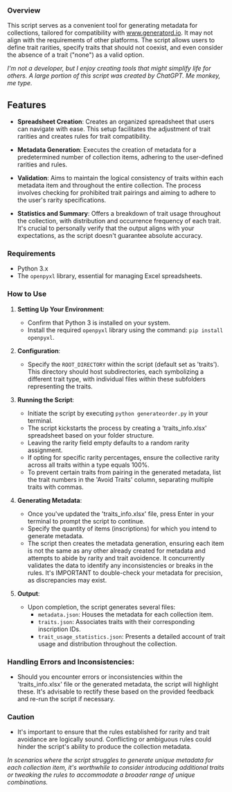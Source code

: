 ### Overview
This script serves as a convenient tool for generating metadata for collections, tailored for compatibility with www.generatord.io. It may not align with the requirements of other platforms. The script allows users to define trait rarities, specify traits that should not coexist, and even consider the absence of a trait ("none") as a valid option.

_I'm not a developer, but I enjoy creating tools that might simplify life for others. A large portion of this script was created by ChatGPT. Me monkey, me type._

## Features
- **Spreadsheet Creation**: Creates an organized spreadsheet that users can navigate with ease. This setup facilitates the adjustment of trait rarities and creates rules for trait compatibility.

- **Metadata Generation**: Executes the creation of metadata for a predetermined number of collection items, adhering to the user-defined rarities and rules.

- **Validation**: Aims to maintain the logical consistency of traits within each metadata item and throughout the entire collection. The process involves checking for prohibited trait pairings and aiming to adhere to the user's rarity specifications.

- **Statistics and Summary**: Offers a breakdown of trait usage throughout the collection, with distribution and occurrence frequency of each trait. It's crucial to personally verify that the output aligns with your expectations, as the script doesn't guarantee absolute accuracy.

### Requirements
- Python 3.x
- The `openpyxl` library, essential for managing Excel spreadsheets.

### How to Use
1. **Setting Up Your Environment**:
   - Confirm that Python 3 is installed on your system.
   - Install the required `openpyxl` library using the command: `pip install openpyxl`.

2. **Configuration**:
   - Specify the `ROOT_DIRECTORY` within the script (default set as 'traits'). This directory should host subdirectories, each symbolizing a different trait type, with individual files within these subfolders representing the traits.

3. **Running the Script**:
   - Initiate the script by executing `python generateorder.py` in your terminal.
   - The script kickstarts the process by creating a 'traits_info.xlsx' spreadsheet based on your folder structure.
   - Leaving the rarity field empty defaults to a random rarity assignment.
   - If opting for specific rarity percentages, ensure the collective rarity across all traits within a type equals 100%.
   - To prevent certain traits from pairing in the generated metadata, list the trait numbers in the 'Avoid Traits' column, separating multiple traits with commas.

4. **Generating Metadata**:
   - Once you've updated the 'traits_info.xlsx' file, press Enter in your terminal to prompt the script to continue.
   - Specify the quantity of items (inscriptions) for which you intend to generate metadata.
   - The script then creates the metadata generation, ensuring each item is not the same as any other already created for metadata and attempts to abide by rarity and trait avoidence. It concurrently validates the data to identify any inconsistencies or breaks in the rules. It's IMPORTANT to double-check your metadata for precision, as discrepancies may exist.

5. **Output**:
   - Upon completion, the script generates several files:
     - `metadata.json`: Houses the metadata for each collection item.
     - `traits.json`: Associates traits with their corresponding inscription IDs.
     - `trait_usage_statistics.json`: Presents a detailed account of trait usage and distribution throughout the collection.

### Handling Errors and Inconsistencies:
- Should you encounter errors or inconsistencies within the 'traits_info.xlsx' file or the generated metadata, the script will highlight these. It's advisable to rectify these based on the provided feedback and re-run the script if necessary.

### Caution
- It's important to ensure that the rules established for rarity and trait avoidance are logically sound. Conflicting or ambiguous rules could hinder the script's ability to produce the collection metadata.

*In scenarios where the script struggles to generate unique metadata for each collection item, it's worthwhile to consider introducing additional traits or tweaking the rules to accommodate a broader range of unique combinations.*
